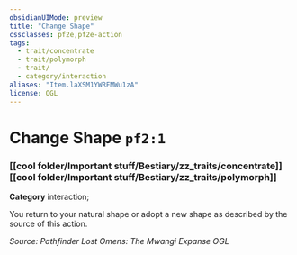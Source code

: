 ```yaml
---
obsidianUIMode: preview
title: "Change Shape"
cssclasses: pf2e,pf2e-action
tags:
  - trait/concentrate
  - trait/polymorph
  - trait/
  - category/interaction
aliases: "Item.laXSM1YWRFMWu1zA"
license: OGL
---
```

# Change Shape `pf2:1`

### [[cool folder/Important stuff/Bestiary/zz_traits/concentrate]][[cool folder/Important stuff/Bestiary/zz_traits/polymorph]]

**Category** interaction; 




You return to your natural shape or adopt a new shape as described by the source of this action.

*Source: Pathfinder Lost Omens: The Mwangi Expanse*
*OGL*
